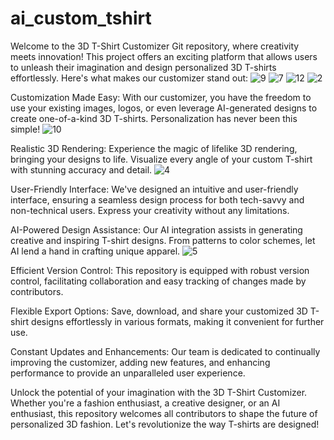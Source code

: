 

# ai_custom_tshirt
Welcome to the 3D T-Shirt Customizer Git repository, where creativity meets innovation!
This project offers an exciting platform that allows users to unleash their imagination and design personalized 3D T-shirts effortlessly. Here's what makes our customizer stand out:
![9](https://github.com/mazid79/ai_custom_tshirt/assets/122568589/ee6f7512-fae4-4e59-bbba-93bc0bfdd1d3)
![7](https://github.com/mazid79/ai_custom_tshirt/assets/122568589/436809b1-d2fc-4686-9578-67e5f492986e)
![12](https://github.com/mazid79/ai_custom_tshirt/assets/122568589/287012e7-e263-4d29-a182-af0b1e5604e1)
![2](https://github.com/mazid79/ai_custom_tshirt/assets/122568589/1c0f9aa4-5c70-41f1-976e-220618445fdc)

Customization Made Easy: With our customizer, you have the freedom to use your existing images, 
logos, or even leverage AI-generated designs to create one-of-a-kind 3D T-shirts. 
Personalization has never been this simple!
![10](https://github.com/mazid79/ai_custom_tshirt/assets/122568589/2b9d4d93-68b7-4beb-bd52-7b34045ab404)

Realistic 3D Rendering: Experience the magic of lifelike 3D rendering, 
bringing your designs to life. Visualize every angle of your custom T-shirt with 
stunning accuracy and detail.
![4](https://github.com/mazid79/ai_custom_tshirt/assets/122568589/47d000e6-9e4f-4e54-a9a5-b280a150d9bf)

User-Friendly Interface: We've designed an intuitive and user-friendly interface, 
ensuring a seamless design process for both tech-savvy and non-technical users. 
Express your creativity without any limitations.


AI-Powered Design Assistance: Our AI integration assists in generating creative and 
inspiring T-shirt designs. From patterns to color schemes, let AI lend a hand in crafting unique apparel.
![5](https://github.com/mazid79/ai_custom_tshirt/assets/122568589/360c44e2-65c4-4c8e-9967-ce219534e960)

Efficient Version Control: This repository is equipped with robust version control, 
facilitating collaboration and easy tracking of changes made by contributors.

Flexible Export Options: Save, download, and share your customized 3D T-shirt designs 
effortlessly in various formats, making it convenient for further use.

Constant Updates and Enhancements: Our team is dedicated to continually improving 
the customizer, adding new features, and enhancing performance to provide an unparalleled user experience.

Unlock the potential of your imagination with the 3D T-Shirt Customizer. 
Whether you're a fashion enthusiast, a creative designer, or an AI enthusiast, 
this repository welcomes all contributors to shape the future of personalized 3D fashion. 
Let's revolutionize the way T-shirts are designed!




